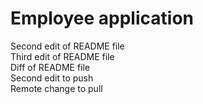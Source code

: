 # Employee application

Second edit of README file    
Third edit of README file    
Diff of README file    
Second edit to push    
Remote change to pull    
